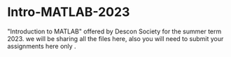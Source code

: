 # Intro-MATLAB-2023
"Introduction to MATLAB" offered by Descon Society for the summer term 2023.
we will be sharing all the files here, also you will need to submit your assignments here only .
